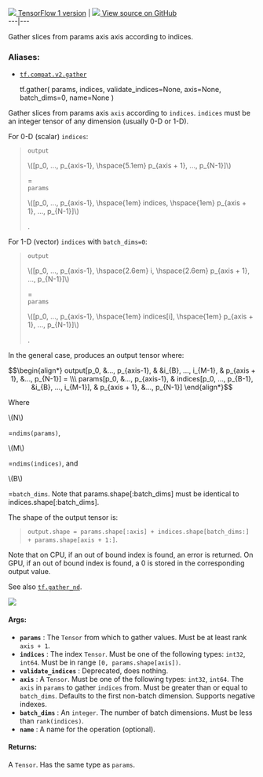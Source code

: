 [ ![](https://tensorflow.google.cn/images/tf_logo_32px.png) TensorFlow 1
version](/versions/r1.15/api_docs/python/tf/gather) |  [
![](https://tensorflow.google.cn/images/GitHub-Mark-32px.png) View source on
GitHub
](https://github.com/tensorflow/tensorflow/blob/r2.0/tensorflow/python/ops/array_ops.py#L3970-L3984)  
---|---  
  
Gather slices from params axis axis according to indices.

### Aliases:

  * [`tf.compat.v2.gather`](/api_docs/python/tf/gather)

    
    
    tf.gather(
        params,
        indices,
        validate_indices=None,
        axis=None,
        batch_dims=0,
        name=None
    )
    

Gather slices from params axis `axis` according to `indices`. `indices` must
be an integer tensor of any dimension (usually 0-D or 1-D).

For 0-D (scalar) `indices`:

> `output`
>
> \\([p_0, ..., p_{axis-1}, \hspace{5.1em} p_{axis + 1}, ..., p_{N-1}]\\)
>
> =  
>  `params`
>
> \\([p_0, ..., p_{axis-1}, \hspace{1em} indices, \hspace{1em} p_{axis + 1},
> ..., p_{N-1}]\\)
>
> .

For 1-D (vector) `indices` with `batch_dims=0`:

> `output`
>
> \\([p_0, ..., p_{axis-1}, \hspace{2.6em} i, \hspace{2.6em} p_{axis + 1},
> ..., p_{N-1}]\\)
>
> =  
>  `params`
>
> \\([p_0, ..., p_{axis-1}, \hspace{1em} indices[i], \hspace{1em} p_{axis +
> 1}, ..., p_{N-1}]\\)
>
> .

In the general case, produces an output tensor where:

$$\begin{align*} output[p_0, &..., p_{axis-1}, & &i_{B}, ..., i_{M-1}, &
p_{axis + 1}, &..., p_{N-1}] = \\\ params[p_0, &..., p_{axis-1}, &
indices[p_0, ..., p_{B-1}, &i_{B}, ..., i_{M-1}], & p_{axis + 1}, &...,
p_{N-1}] \end{align*}$$

Where

\\(N\\)

=`ndims(params)`,

\\(M\\)

=`ndims(indices)`, and

\\(B\\)

=`batch_dims`. Note that params.shape[:batch_dims] must be identical to
indices.shape[:batch_dims].

The shape of the output tensor is:

> `output.shape = params.shape[:axis] + indices.shape[batch_dims:] +
> params.shape[axis + 1:]`.

Note that on CPU, if an out of bound index is found, an error is returned. On
GPU, if an out of bound index is found, a 0 is stored in the corresponding
output value.

See also
[`tf.gather_nd`](https://tensorflow.google.cn/api_docs/python/tf/gather_nd).

![](https://tensorflow.google.cn/images/Gather.png)

#### Args:

  * **`params`** : The `Tensor` from which to gather values. Must be at least rank `axis + 1`.
  * **`indices`** : The index `Tensor`. Must be one of the following types: `int32`, `int64`. Must be in range `[0, params.shape[axis])`.
  * **`validate_indices`** : Deprecated, does nothing.
  * **`axis`** : A `Tensor`. Must be one of the following types: `int32`, `int64`. The `axis` in `params` to gather `indices` from. Must be greater than or equal to `batch_dims`. Defaults to the first non-batch dimension. Supports negative indexes.
  * **`batch_dims`** : An `integer`. The number of batch dimensions. Must be less than `rank(indices)`.
  * **`name`** : A name for the operation (optional).

#### Returns:

A `Tensor`. Has the same type as `params`.

